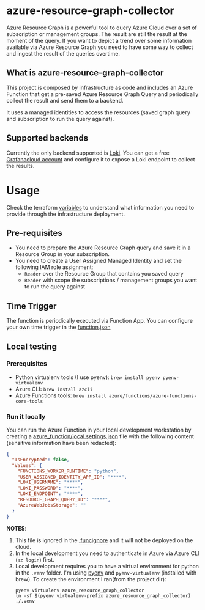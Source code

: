 # azure-resource-graph-collector

Azure Resource Graph is a powerful tool to query Azure Cloud over a set of subscription or management groups. 
The result are still the result at the moment of the query. 
If you want to depict a trend over some information available via Azure Resource Graph you need to have some way to 
collect and ingest the result of the queries overtime. 

## What is azure-resource-graph-collector
This project is composed by infrastructure as code and includes an Azure Function that get a pre-saved Azure Resource 
Graph Query and periodically collect the result and send them to a backend. 

It uses a managed identities to access the resources (saved graph query and subscription to run the query against).

## Supported backends
Currently the only backend supported is [Loki](https://grafana.com/logs/). 
You can get a free [Grafanacloud account](https://grafana.com/auth/sign-up/create-user) and configure it to expose a 
Loki endpoint to collect the results.

# Usage
Check the terraform [variables](variables.tf) to understand what information you need to provide through the 
infrastructure deployment.

## Pre-requisites
- You need to prepare the Azure Resource Graph query and save it in a Resource Group in your subscription.
- You need to create a User Assigned Managed Identity and set the following IAM role assignment:
  - `Reader` over the Resource Group that contains you saved query
  - `Reader` with scope the subscriptions / management groups you want to run the query against

## Time Trigger 
The function is periodically executed via Function App. You can configure your own time trigger in the 
[function.json](azure_function/resource-graph-collector/function.json)

## Local testing 

### Prerequisites 
- Python virtualenv tools (I use pyenv): ```brew install pyenv pyenv-virtualenv```
- Azure CLI: ```brew install azcli```
- Azure Functions tools: ```brew install azure/functions/azure-functions-core-tools```

### Run it locally
You can run the Azure Function in your local development workstation by creating a 
[azure_function/local.settings.json](azure_function/local.settings.json) file with the following content (sensitive 
information have been redacted):

```json
{
  "IsEncrypted": false,
  "Values": {
    "FUNCTIONS_WORKER_RUNTIME": "python",
    "USER_ASSIGNED_IDENTITY_APP_ID": "****",
    "LOKI_USERNAME": "****",
    "LOKI_PASSWORD": "****",
    "LOKI_ENDPOINT": "****",
    "RESOURCE_GRAPH_QUERY_ID": "****",
    "AzureWebJobsStorage": ""
  }
}
```
**NOTES**: 
1. This file is ignored in the [.funcignore](azure_function/.funcignore) and it will not be deployed on the cloud.
2. In the local development you need to authenticate in Azure via Azure CLI (`az login`) first.
3. Local development requires you to have a virtual environment for python in the `.venv` folder. 
   I'm using [pyenv](https://github.com/pyenv/pyenv) and `pyenv-virtualenv` (installed with brew). To create the 
   environment I ran(from the project dir):
   ```shell
   pyenv virtualenv azure_resource_graph_collector
   ln -sf $(pyenv virtualenv-prefix azure_resource_graph_collector) ./.venv
   ```
